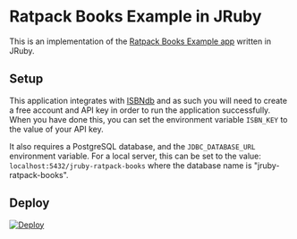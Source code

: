 # Ratpack Books Example in JRuby

This is an implementation of the [Ratpack Books Example app](https://github.com/ratpack/example-books)
written in JRuby.

## Setup

This application integrates with [ISBNdb](http://isbndb.com/account/logincreate) and as such you will need to create a free
account and API key in order to run the application successfully.
When you have done this, you can set the environment variable `ISBN_KEY` to the value of your API key.

It also requires a PostgreSQL database, and the `JDBC_DATABASE_URL` environment variable. For a
local server, this can be set to the value: `localhost:5432/jruby-ratpack-books` where the database
name is "jruby-ratpack-books".

## Deploy

[![Deploy](https://www.herokucdn.com/deploy/button.svg)](https://heroku.com/deploy)
